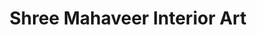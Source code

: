 ---
title: "Shree Mahaveer Interior Art"
url: /surat/shree-mahaveer-interior-art/
shop: interior decoration
---
